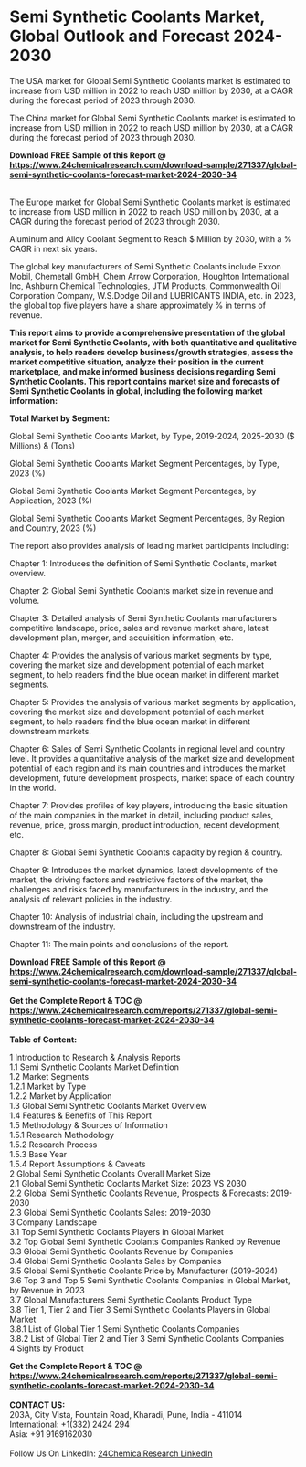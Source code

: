 <h1>Semi Synthetic Coolants Market, Global Outlook and Forecast 2024-2030</h1><p>The USA market for Global Semi Synthetic Coolants market is estimated to increase from USD million in 2022 to reach USD million by 2030, at a CAGR during the forecast period of 2023 through 2030.</p><p>
</p><p>The China market for Global Semi Synthetic Coolants market is estimated to increase from USD million in 2022 to reach USD million by 2030, at a CAGR during the forecast period of 2023 through 2030.</p><div><b>Download FREE Sample of this Report @ 
            <a href="https://www.24chemicalresearch.com/download-sample/271337/global-semi-synthetic-coolants-forecast-market-2024-2030-34">
            https://www.24chemicalresearch.com/download-sample/271337/global-semi-synthetic-coolants-forecast-market-2024-2030-34</a></b></div><br><p>
</p><p>The Europe market for Global Semi Synthetic Coolants market is estimated to increase from USD million in 2022 to reach USD million by 2030, at a CAGR during the forecast period of 2023 through 2030.</p><p>
Aluminum and Alloy Coolant Segment to Reach $ Million by 2030, with a % CAGR in next six years.</p><p>
The global key manufacturers of Semi Synthetic Coolants include Exxon Mobil, Chemetall GmbH, Chem Arrow Corporation, Houghton International Inc, Ashburn Chemical Technologies, JTM Products, Commonwealth Oil Corporation Company, W.S.Dodge Oil and LUBRICANTS INDIA, etc. in 2023, the global top five players have a share approximately % in terms of revenue.</p><p>
<strong>This report aims to provide a comprehensive presentation of the global market for Semi Synthetic Coolants, with both quantitative and qualitative analysis, to help readers develop business/growth strategies, assess the market competitive situation, analyze their position in the current marketplace, and make informed business decisions regarding Semi Synthetic Coolants. This report contains market size and forecasts of Semi Synthetic Coolants in global, including the following market information:</strong></p><p>
</p><p>
<strong>Total Market by Segment:</strong></p><p>
Global Semi Synthetic Coolants Market, by Type, 2019-2024, 2025-2030 ($ Millions) &amp; (Tons)</p><p>
Global Semi Synthetic Coolants Market Segment Percentages, by Type, 2023 (%)</p><p>
</p><p>
Global Semi Synthetic Coolants Market Segment Percentages, by Application, 2023 (%)</p><p>
</p><p>
Global Semi Synthetic Coolants Market Segment Percentages, By Region and Country, 2023 (%)</p><p>
</p><p>
The report also provides analysis of leading market participants including:</p><p>
</p><p>
</p><p>
Chapter 1: Introduces the definition of Semi Synthetic Coolants, market overview.</p><p>
Chapter 2: Global Semi Synthetic Coolants market size in revenue and volume.</p><p>
Chapter 3: Detailed analysis of Semi Synthetic Coolants manufacturers competitive landscape, price, sales and revenue market share, latest development plan, merger, and acquisition information, etc.</p><p>
Chapter 4: Provides the analysis of various market segments by type, covering the market size and development potential of each market segment, to help readers find the blue ocean market in different market segments.</p><p>
Chapter 5: Provides the analysis of various market segments by application, covering the market size and development potential of each market segment, to help readers find the blue ocean market in different downstream markets.</p><p>
Chapter 6: Sales of Semi Synthetic Coolants in regional level and country level. It provides a quantitative analysis of the market size and development potential of each region and its main countries and introduces the market development, future development prospects, market space of each country in the world.</p><p>
Chapter 7: Provides profiles of key players, introducing the basic situation of the main companies in the market in detail, including product sales, revenue, price, gross margin, product introduction, recent development, etc.</p><p>
Chapter 8: Global Semi Synthetic Coolants capacity by region &amp; country.</p><p>
Chapter 9: Introduces the market dynamics, latest developments of the market, the driving factors and restrictive factors of the market, the challenges and risks faced by manufacturers in the industry, and the analysis of relevant policies in the industry.</p><p>
Chapter 10: Analysis of industrial chain, including the upstream and downstream of the industry.</p><p>
Chapter 11: The main points and conclusions of the report.</p><div><b>Download FREE Sample of this Report @ 
            <a href="https://www.24chemicalresearch.com/download-sample/271337/global-semi-synthetic-coolants-forecast-market-2024-2030-34">
            https://www.24chemicalresearch.com/download-sample/271337/global-semi-synthetic-coolants-forecast-market-2024-2030-34</a></b></div><br><div><b>Get the Complete Report & TOC @ 
            <a href="https://www.24chemicalresearch.com/reports/271337/global-semi-synthetic-coolants-forecast-market-2024-2030-34">
            https://www.24chemicalresearch.com/reports/271337/global-semi-synthetic-coolants-forecast-market-2024-2030-34</a></b></div><br>
            <b>Table of Content:</b><p>1 Introduction to Research & Analysis Reports<br />
    1.1 Semi Synthetic Coolants Market Definition<br />
    1.2 Market Segments<br />
        1.2.1 Market by Type<br />
        1.2.2 Market by Application<br />
    1.3 Global Semi Synthetic Coolants Market Overview<br />
    1.4 Features & Benefits of This Report<br />
    1.5 Methodology & Sources of Information<br />
        1.5.1 Research Methodology<br />
        1.5.2 Research Process<br />
        1.5.3 Base Year<br />
        1.5.4 Report Assumptions & Caveats<br />
2 Global Semi Synthetic Coolants Overall Market Size<br />
    2.1 Global Semi Synthetic Coolants Market Size: 2023 VS 2030<br />
    2.2 Global Semi Synthetic Coolants Revenue, Prospects & Forecasts: 2019-2030<br />
    2.3 Global Semi Synthetic Coolants Sales: 2019-2030<br />
3 Company Landscape<br />
    3.1 Top Semi Synthetic Coolants Players in Global Market<br />
    3.2 Top Global Semi Synthetic Coolants Companies Ranked by Revenue<br />
    3.3 Global Semi Synthetic Coolants Revenue by Companies<br />
    3.4 Global Semi Synthetic Coolants Sales by Companies<br />
    3.5 Global Semi Synthetic Coolants Price by Manufacturer (2019-2024)<br />
    3.6 Top 3 and Top 5 Semi Synthetic Coolants Companies in Global Market, by Revenue in 2023<br />
    3.7 Global Manufacturers Semi Synthetic Coolants Product Type<br />
    3.8 Tier 1, Tier 2 and Tier 3 Semi Synthetic Coolants Players in Global Market<br />
        3.8.1 List of Global Tier 1 Semi Synthetic Coolants Companies<br />
        3.8.2 List of Global Tier 2 and Tier 3 Semi Synthetic Coolants Companies<br />
4 Sights by Product</p><div><b>Get the Complete Report & TOC @ 
            <a href="https://www.24chemicalresearch.com/reports/271337/global-semi-synthetic-coolants-forecast-market-2024-2030-34">
            https://www.24chemicalresearch.com/reports/271337/global-semi-synthetic-coolants-forecast-market-2024-2030-34</a></b></div><br><b>CONTACT US:</b><br>
            203A, City Vista, Fountain Road, Kharadi, Pune, India - 411014<br>
            International: +1(332) 2424 294<br>
            Asia: +91 9169162030 <br><br>
            Follow Us On LinkedIn: <a href="https://www.linkedin.com/company/24chemicalresearch/">24ChemicalResearch LinkedIn</a>